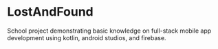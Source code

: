 # LostAndFound
 School project demonstrating basic knowledge on full-stack mobile app development using kotlin, android studios, and firebase.
